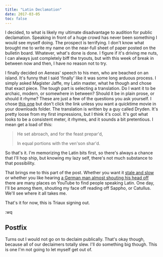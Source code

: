 ```yaml
---
title: "Latin Declamation"
date: 2017-03-05
toc: false
---
```


I decided, to what is likely my ultimate disadvantage to audition for public declamation. Speaking in front of a huge crowd has never been something I would see myself doing. The prospect is terrifying. I don't know what brought me to write my name on the near-full sheet of paper posted on the bulletin board. Whatever, what's done is done. I figure if it's driving me nuts, I can always just completely biff the tryouts, but with this week of break in between now and then, I have no reason not to try.

I finally decided on Aeneas' speech to his men, who are beached on an island. It's funny that I said 'finally' like it was some long arduous process. I simply asked Magister Jaffe, my Latin master, what he though and chose that exact piece. The tough part is selecting a translation. Do I want it to be archaic, modern, or somewhere in between? Should it be in plain prose, or should it rhyme? These are just a few of the questions you ask yourself. I chose [this one](https://www.fas.harvard.edu/~classics/poetry_and_prose/Aeneid.1.195-207.html) but don't click the link unless you want a quicktime movie in your downloads folder. The translation is written by a guy called Dryden. It's pretty loose from my first impressions, but I think it's cool. It's got what looks to be a consistent meter, it rhymes, and it sounds a bit pretentious. I mean get a load of this:

> He set abroach, and for the feast prepar'd,
>
> In equal portions with the ven'son shar'd.

So that's it. I'm memorizing the Latin bits first, so there's always a chance that I'll hop ship, but knowing my lazy self, there's not much substance to that possibility.

That brings me to this part of the post. Whether you want it [stale and slow](https://www.youtube.com/watch?v=orzrnEzKbaE) or whether you like hearing [a German man almost shouting his head off](https://www.youtube.com/watch?v=-dOv-Tm6RiY) there are many places on YouTube to find people speaking Latin. One day, I'll be among them, shouting my face off reading off Sappho, or Catullus. We'll see where it all takes me.

That's it for now, this is Triaux signing out.

:wq

## Postfix

Turns out I would not go on to declaim publically. That's okay though, because all of our declaimers totally slew. I'll do something big though. This is one I'm not going to let myself get out of.
